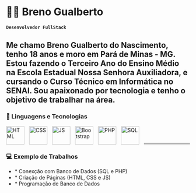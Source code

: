 # 👨‍💻 Breno Gualberto

**`Desenvolvedor FullStack`**

Me chamo Breno Gualberto do Nascimento, tenho 18 anos e moro em Pará de Minas - MG. Estou fazendo o Terceiro Ano do Ensino Médio na Escola Estadual Nossa Senhora Auxiliadora, e cursando o Curso Técnico em Informática no SENAI. Sou apaixonado por tecnologia e tenho o objetivo de trabalhar na área.
---
### 🤖 Linguagens e Tecnologias

<img
  align="left"
  alt="HTML"
  title="HTML"
  width="50px"
  style="padding-right: 10px;"
  src="https://cdn.jsdelivr.net/gh/devicons/devicon@latest/icons/html5/html5-original-wordmark.svg"
/>

<img
  align="left"
  alt="CSS"
  title="CSS"
  width="50px"
  height="50px"
  style="padding-right: 10px;"
  src="https://cdn.jsdelivr.net/gh/devicons/devicon@latest/icons/css3/css3-original.svg"
/>

<img
  align="left"
  alt="JS"
  title="JS"
  width="50px"
  height="50px"
  style="padding-right: 10px;"
  src="https://cdn.jsdelivr.net/gh/devicons/devicon@latest/icons/javascript/javascript-original.svg"
/>

<img
  align="left"
  alt="Bootstrap"
  title="Bootstrap"
  width="50px"
  height="50px"
  style="padding-right: 10px;"
  src="https://cdn.jsdelivr.net/gh/devicons/devicon@latest/icons/bootstrap/bootstrap-original.svg"
/>

<img
  align="left"
  alt="PHP"
  title="PHP"
  width="50px"
  height="50px"
  style="padding-right: 10px;"
  src="https://cdn.jsdelivr.net/gh/devicons/devicon@latest/icons/php/php-original.svg"
/>

<img
  align="left"
  alt="SQL"
  title="SQL"
  width="50px"
  height="50px"
  style="padding-right: 10px;"
  src="https://cdn.jsdelivr.net/gh/devicons/devicon@latest/icons/mysql/mysql-original-wordmark.svg"
/>

<br>
<br>

---

### 💻 Exemplo de Trabalhos

<ul>
  <li>* Conexção com Banco de Dados (SQL e PHP)</li>
  <li>* Criação de Páginas (HTML, CSS e JS)</li>
  <li>* Programação de Banco de Dados</li>
</ul>



